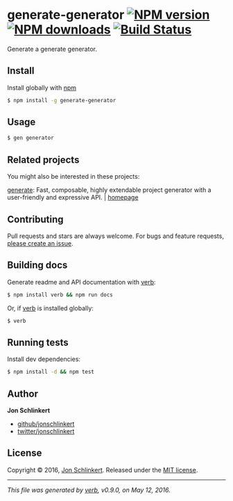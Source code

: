 # generate-generator [![NPM version](https://img.shields.io/npm/v/generate-generator.svg?style=flat)](https://www.npmjs.com/package/generate-generator) [![NPM downloads](https://img.shields.io/npm/dm/generate-generator.svg?style=flat)](https://npmjs.org/package/generate-generator) [![Build Status](https://img.shields.io/travis/generate/generate-generator.svg?style=flat)](https://travis-ci.org/generate/generate-generator)

Generate a generate generator.

## Install
Install globally with [npm](https://www.npmjs.com/)

```sh
$ npm install -g generate-generator
```

## Usage

```sh
$ gen generator
```

## Related projects

You might also be interested in these projects: 

[generate](https://www.npmjs.com/package/generate): Fast, composable, highly extendable project generator with a user-friendly and expressive API. | [homepage](https://github.com/generate/generate)  

## Contributing
Pull requests and stars are always welcome. For bugs and feature requests, [please create an issue](https://github.com/generate/generate-generator/issues/new).

## Building docs
Generate readme and API documentation with [verb][]:

```sh
$ npm install verb && npm run docs
```

Or, if [verb][] is installed globally:

```sh
$ verb
```

## Running tests

Install dev dependencies:

```sh
$ npm install -d && npm test
```

## Author
**Jon Schlinkert**

+ [github/jonschlinkert](https://github.com/jonschlinkert)
+ [twitter/jonschlinkert](http://twitter.com/jonschlinkert)

## License
Copyright © 2016, [Jon Schlinkert](https://github.com/jonschlinkert).
Released under the [MIT license](https://github.com/generate/generate-generator/blob/master/LICENSE).

***

_This file was generated by [verb](https://github.com/verbose/verb), v0.9.0, on May 12, 2016._

[verb]: https://github.com/verbose/verb
